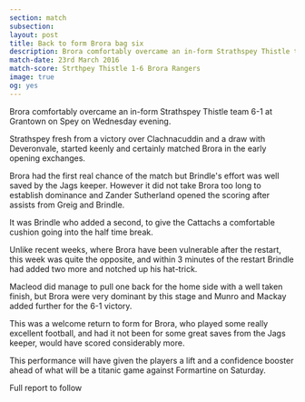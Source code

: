 ```yaml
---
section: match
subsection:
layout: post
title: Back to form Brora bag six 
description: Brora comfortably overcame an in-form Strathspey Thistle team 6-1 at Grantown on Spey on Wednesday evening.
match-date: 23rd March 2016
match-score: Strthpey Thistle 1-6 Brora Rangers
image: true
og: yes
---
```

Brora comfortably overcame an in-form Strathspey Thistle team 6-1 at Grantown on Spey on Wednesday evening. 

Strathspey fresh from a victory over Clachnacuddin and a draw with Deveronvale, started keenly and certainly matched Brora in the early opening exchanges. 

Brora had the first real chance of the match but Brindle's effort was well saved by the Jags keeper. However it did not take Brora too long to establish dominance and Zander Sutherland opened the scoring after assists from Greig and Brindle. 

It was Brindle who added a second, to give the Cattachs a comfortable cushion going into the half time break. 

Unlike recent weeks, where Brora have been vulnerable after the restart, this week was quite the opposite, and within 3 minutes of the restart Brindle had added two more and notched up his hat-trick. 

Macleod did manage to pull one back for the home side with a well taken finish, but Brora were very dominant by this stage and Munro and Mackay added further for the 6-1 victory. 

This was a welcome return to form for Brora, who played some really excellent football, and had it not been for some great saves from the Jags keeper, would have scored considerably more. 

This performance will have given the players a lift and a confidence booster ahead of what will be a titanic game against Formartine on Saturday. 

Full report to follow
